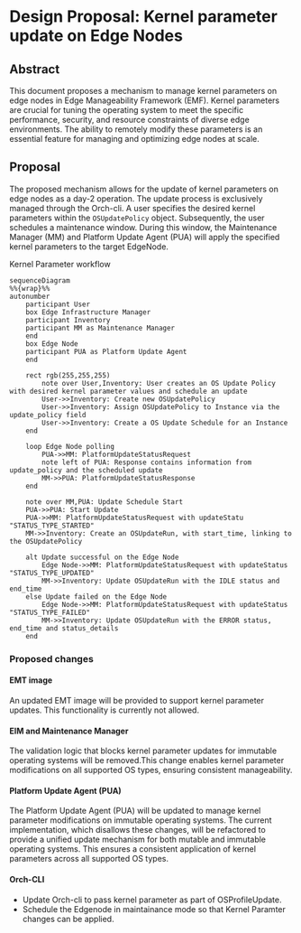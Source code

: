 # Design Proposal: Kernel parameter update on Edge Nodes

## Abstract
This document proposes a mechanism to manage kernel parameters on edge nodes in Edge Manageability Framework (EMF).
Kernel parameters are crucial for tuning the operating system to meet the specific performance, security, and resource
constraints of diverse edge environments. The ability to remotely modify these parameters is an essential feature for
managing and optimizing edge nodes at scale.

## Proposal
The proposed mechanism allows for the update of kernel parameters on edge nodes as a day-2 operation.
The update process is exclusively managed through the Orch-cli.
A user specifies the desired kernel parameters within the `OSUpdatePolicy` object.
Subsequently, the user schedules a maintenance window.
During this window, the Maintenance Manager (MM) and Platform Update Agent (PUA) will apply the specified kernel parameters to the target EdgeNode.

Kernel Parameter workflow

```mermaid
sequenceDiagram
%%{wrap}%%
autonumber
    participant User
    box Edge Infrastructure Manager
    participant Inventory
    participant MM as Maintenance Manager
    end
    box Edge Node
    participant PUA as Platform Update Agent
    end

    rect rgb(255,255,255)
        note over User,Inventory: User creates an OS Update Policy with desired kernel parameter values and schedule an update
        User->>Inventory: Create new OSUpdatePolicy
        User->>Inventory: Assign OSUpdatePolicy to Instance via the update_policy field
        User->>Inventory: Create a OS Update Schedule for an Instance
    end

    loop Edge Node polling
        PUA->>MM: PlatformUpdateStatusRequest
        note left of PUA: Response contains information from update_policy and the scheduled update
        MM->>PUA: PlatformUpdateStatusResponse
    end
    
    note over MM,PUA: Update Schedule Start
    PUA->>PUA: Start Update
    PUA->>MM: PlatformUpdateStatusRequest with updateStatu "STATUS_TYPE_STARTED"
    MM->>Inventory: Create an OSUpdateRun, with start_time, linking to the OSUpdatePolicy
    
    alt Update successful on the Edge Node
        Edge Node->>MM: PlatformUpdateStatusRequest with updateStatus "STATUS_TYPE_UPDATED"
        MM->>Inventory: Update OSUpdateRun with the IDLE status and end_time
    else Update failed on the Edge Node
        Edge Node->>MM: PlatformUpdateStatusRequest with updateStatus "STATUS_TYPE_FAILED"
        MM->>Inventory: Update OSUpdateRun with the ERROR status, end_time and status_details
    end
```

### Proposed changes

#### EMT image
An updated EMT image will be provided to support kernel parameter updates.
This functionality is currently not allowed.

#### EIM and Maintenance Manager 
The validation logic that blocks kernel parameter updates for immutable operating systems will be removed.This change enables kernel parameter modifications on all supported OS types, ensuring consistent manageability.

#### Platform Update Agent (PUA)
The Platform Update Agent (PUA) will be updated to manage kernel parameter modifications on immutable operating systems. The current implementation, which disallows these changes, will be refactored to provide a unified update mechanism for both mutable and immutable operating systems. This ensures a consistent application of kernel parameters across all supported OS types.

#### Orch-CLI
- Update Orch-cli to pass kernel parameter as part of OSProfileUpdate.
- Schedule the Edgenode in maintainance mode so that Kernel Paramter changes can be applied. 

